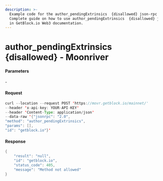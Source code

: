 ```yaml
---
description: >-
  Example code for the author_pendingExtrinsics  {disallowed} json-rpc method.
  Сomplete guide on how to use author_pendingExtrinsics  {disallowed} json-rpc
  in GetBlock.io Web3 documentation.
---
```


# author\_pendingExtrinsics {disallowed} - Moonriver

#### Parameters

\-

#### Request

```java
curl --location --request POST 'https://movr.getblock.io/mainnet/' 
--header 'x-api-key: YOUR-API-KEY' 
--header 'Content-Type: application/json' 
--data-raw '{"jsonrpc": "2.0",
"method": "author_pendingExtrinsics",
"params": [],
"id": "getblock.io"}'
```

#### Response

```java
{
    "result": "null",
    "id": "getblock.io",
    "status_code": 405,
    "message": "Method not allowed"
}
```
